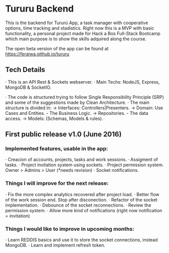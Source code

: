 # Tururu Backend
This is the backend for Tururú App, a task manager with cooperative options, time tracking and stadistics.
Right now this is a MVP with basic functionality, a personal project made for Hack a Bos Full-Stack Bootcamp
which main purpose is to show the skills adquired along the course.

The open beta version of the app can be found at https://feraiwa.github.io/tururu

## Tech Details
· This is an API Rest & Sockets webserver.
· Main Techs: NodeJS, Express, MongoDB & SocketIO.

· The code is structured trying to follow Single Responsibility Principle (SRP) and
some of the suggestions made by Clean Architecture.
· The main structure is divided in: 
-> Interfaces: Controllers|Presenters. 
-> Domain: Use Cases and Entities. - The Business Logic.
-> Repositories. - The data access.
-> Models: (Schemas, Models & rules).


## First public release v1.0 (June 2016)
### Implemented features, usable in the app:
· Creacion of accounts, projects, tasks and work sessions.
· Assigment of tasks.
· Project invitation system using sockets.
· Project permission system. Owner > Admins > User (*needs revision)
· Socket notifications.


### Things I will improve for the next release:
· Fix the more complex analytics recovered after project load.
· Better flow of the work session end. Stop after disconection.
· Refactor of the socket implementation.
· Debounce of the socket reconnections.
· Review the permission system.
· Allow more kind of notifications (right now notification = invitation)

### Things I would like to improve in upcoming months:
· Learn REDDIS basics and use it to store the socket connections, instead MongoDB.
· Learn and implement refresh token.



